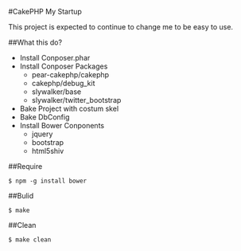 #CakePHP My Startup

This project is expected to continue to change me to be easy to use.

##What this do?

 - Install Conposer.phar
 - Install Conposer Packages
	- pear-cakephp/cakephp
	- cakephp/debug_kit
	- slywalker/base
	- slywalker/twitter_bootstrap
 - Bake Project with costum skel
 - Bake DbConfig
 - Install Bower Conponents
	- jquery
	- bootstrap
	- html5shiv

##Require

	$ npm -g install bower

##Bulid

	$ make

##Clean

	$ make clean